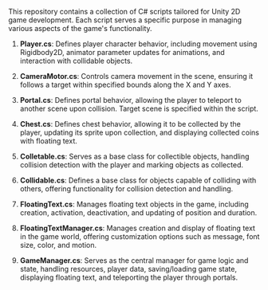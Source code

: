 This repository contains a collection of C# scripts tailored for Unity 2D game development. Each script serves a specific purpose in managing various aspects of the game's functionality.

1.  **Player.cs**: Defines player character behavior, including movement using Rigidbody2D, animator parameter updates for animations, and interaction with collidable objects.

2. **CameraMotor.cs**: Controls camera movement in the scene, ensuring it follows a target within specified bounds along the X and Y axes.

3. **Portal.cs**: Defines portal behavior, allowing the player to teleport to another scene upon collision. Target scene is specified within the script.

4. **Chest.cs**: Defines chest behavior, allowing it to be collected by the player, updating its sprite upon collection, and displaying collected coins with floating text.

5. **Colletable.cs**: Serves as a base class for collectible objects, handling collision detection with the player and marking objects as collected.

6. **Collidable.cs**: Defines a base class for objects capable of colliding with others, offering functionality for collision detection and handling.

7. **FloatingText.cs**: Manages floating text objects in the game, including creation, activation, deactivation, and updating of position and duration.

8. **FloatingTextManager.cs**: Manages creation and display of floating text in the game world, offering customization options such as message, font size, color, and motion.

9. **GameManager.cs**: Serves as the central manager for game logic and state, handling resources, player data, saving/loading game state, displaying floating text, and teleporting the player through portals.

   
